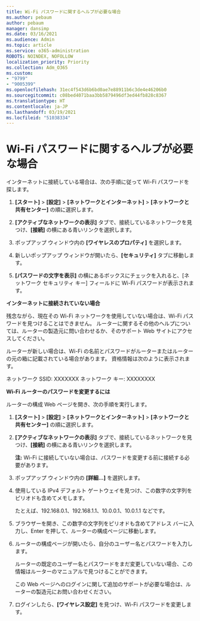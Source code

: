 ```yaml
---
title: Wi-Fi パスワードに関するヘルプが必要な場合
ms.author: pebaum
author: pebaum
manager: dansimp
ms.date: 03/16/2021
ms.audience: Admin
ms.topic: article
ms.service: o365-administration
ROBOTS: NOINDEX, NOFOLLOW
localization_priority: Priority
ms.collection: Adm_O365
ms.custom:
- "9799"
- "9005399"
ms.openlocfilehash: 31ec4f543d6b6bd0ae7e88911b6c3de4e46206b0
ms.sourcegitcommit: c08bed4071baa3bb5879496df3ed44fb828c8367
ms.translationtype: HT
ms.contentlocale: ja-JP
ms.lasthandoff: 03/19/2021
ms.locfileid: "51038334"
---
```

# <a name="need-help-with-my-wi-fi-password"></a>Wi-Fi パスワードに関するヘルプが必要な場合

インターネットに接続している場合は、次の手順に従って Wi-Fi パスワードを探します。

1. **[スタート]** > **[設定]** > **[ネットワークとインターネット]** > **[ネットワークと共有センター]** の順に選択します。

1. **[アクティブなネットワークの表示]** タブで、接続しているネットワークを見つけ、**[接続]** の横にある青いリンクを選択します。

1. ポップアップ ウィンドウ内の **[ワイヤレスのプロパティ]** を選択します。

1. 新しいポップアップ ウィンドウが開いたら、**[セキュリティ]** タブに移動します。

1. **[パスワードの文字を表示]** の横にあるボックスにチェックを入れると、[ネットワーク セキュリティ キー] フィールドに Wi-Fi パスワードが表示されます。

**インターネットに接続されていない場合**

残念ながら、現在その Wi-Fi ネットワークを使用していない場合は、Wi-Fi パスワードを見つけることはできません。 ルーターに関するその他のヘルプについては、ルーターの製造元に問い合わせるか、そのサポート Web サイトにアクセスしてください。

ルーターが新しい場合は、Wi-Fi の名前とパスワードがルーターまたはルーターの元の箱に記載されている場合があります。 資格情報は次のように表示されます。

ネットワーク SSID: XXXXXXX ネットワーク キー: XXXXXXXX

**Wi-Fi ルーターのパスワードを変更するには**

ルーターの構成 Web ページを開き、次の手順を実行します。

1. **[スタート]** > **[設定]** > **[ネットワークとインターネット]** > **[ネットワークと共有センター]** の順に選択します。

1. **[アクティブなネットワークの表示]** タブで、接続しているネットワークを見つけ、**[接続]** の横にある青いリンクを選択します。

    **注:** Wi-Fi に接続していない場合は、パスワードを変更する前に接続する必要があります。

1. ポップアップ ウィンドウ内の **[詳細...]** を選択します。

1. 使用している IPv4 デフォルト ゲートウェイを見つけ、この数字の文字列をピリオドも含めてメモします。

    たとえば、192.168.0.1、192.168.1.1、10.0.0.1、10.0.1.1 などです。

1. ブラウザーを開き、この数字の文字列をピリオドも含めてアドレス バーに入力し、Enter を押して、ルーターの構成ページに移動します。

1. ルーターの構成ページが開いたら、自分のユーザー名とパスワードを入力します。

    ルーターの既定のユーザー名とパスワードをまだ変更していない場合、この情報はルーターのマニュアルで見つけることができます。

    この Web ページへのログインに関して追加のサポートが必要な場合は、ルーターの製造元にお問い合わせください。

1. ログインしたら、**[ワイヤレス設定]** を見つけ、Wi-Fi パスワードを変更します。